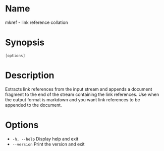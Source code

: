 # Name

mkref - link reference collation

# Synopsis

```
[options]
```

# Description

Extracts link references from the input stream and appends a document fragment to the end of the stream containing the link references. Use when the output format is markdown and you want link references to be appended to the document.

# Options

+ `-h, --help` Display help and exit
+ `--version` Print the version and exit

<? @include {=include} mkref-example.md ?>
